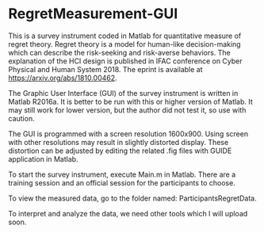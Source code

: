 # RegretMeasurement-GUI
This is a survey instrument coded in Matlab for quantitative measure of regret theory. 
Regret theory is a model for human-like decision-making which can describe the risk-seeking and risk-averse behaviors. 
The explanation of the HCI design is published in IFAC conference on Cyber Physical and Human System 2018. The eprint is available at https://arxiv.org/abs/1810.00462.  

The Graphic User Interface (GUI) of the survey instrument is written in Matlab R2016a. It is better to be run with this or higher version of Matlab. It may still work for lower version, but the author did not test it, so use with caution. 

The GUI is programmed with a screen resolution 1600x900. Using screen with other resolutions may result in slightly distorted display. These distortion can be adjusted by editing the related .fig files with GUIDE application in Matlab. 

To start the survey instrument, execute Main.m in Matlab. There are a training session and an official session for the participants to choose. 

To view the measured data, go to the folder named: ParticipantsRegretData. 

To interpret and analyze the data, we need other tools which I will upload soon. 
